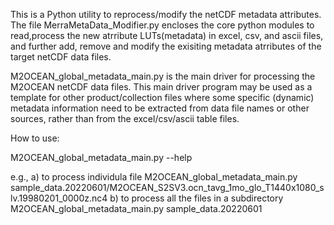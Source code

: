 This is a Python utility to reprocess/modify the netCDF metadata attributes. The file MerraMetaData_Modifier.py encloses the core python modules to read,process the new atrribute LUTs(metadata) in excel, csv, and ascii files, and further add, remove and modify the exisiting metadata atrributes of the target netCDF data files. 

M2OCEAN_global_metadata_main.py is the main driver for processing the M2OCEAN netCDF data files. This main driver
program may be used as a template for other product/collection files where some specific (dynamic)
metadata information need to be extracted from data file names or other sources, rather than from
the excel/csv/ascii table files.

How to use:

   M2OCEAN_global_metadata_main.py --help

   e.g.,
   a) to process individula file
   M2OCEAN_global_metadata_main.py sample_data.20220601/M2OCEAN_S2SV3.ocn_tavg_1mo_glo_T1440x1080_slv.19980201_0000z.nc4
   b) to process all the files in a subdirectory
   M2OCEAN_global_metadata_main.py sample_data.20220601
